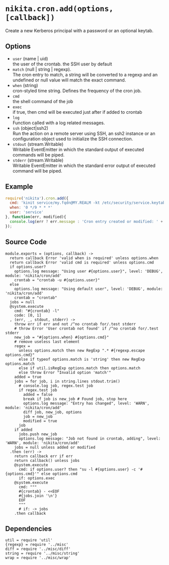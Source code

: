 
# `nikita.cron.add(options, [callback])`

Create a new Kerberos principal with a password or an optional keytab.

## Options

* `user` (name | uid)   
  the user of the crontab. the SSH user by default   
* `match` (null | string | regexp).   
  The cron entry to match, a string will be converted to a regexp and an
  undefined or null value will match the exact command.   
* `when` (string)   
  cron-styled time string. Defines the frequency of the cron job.   
* `cmd`   
  the shell command of the job   
* `exec`   
  if true, then cmd will be executed just after if added to crontab   
* `log`   
  Function called with a log related messages.   
* `ssh` (object|ssh2)   
  Run the action on a remote server using SSH, an ssh2 instance or an
  configuration object used to initialize the SSH connection.   
* `stdout` (stream.Writable)   
  Writable EventEmitter in which the standard output of executed commands will
  be piped.   
* `stderr` (stream.Writable)   
  Writable EventEmitter in which the standard error output of executed command
  will be piped.   

## Example

```js
require('nikita').cron.add({
  cmd: 'kinit service/my.fqdn@MY.REALM -kt /etc/security/service.keytab',
  when: '0 */9 * * *'
  user: 'service'
}, function(err, modified){
  console.log(err ? err.message : 'Cron entry created or modified: ' + !!modified);
});
```

## Source Code

    module.exports = (options, callback) ->
      return callback Error 'valid when is required' unless options.when
      return callback Error 'valid cmd is required' unless options.cmd
      if options.user?
        options.log message: "Using user #{options.user}", level: 'DEBUG', module: 'nikita/cron/add'
        crontab = "crontab -u #{options.user}"
      else
        options.log message: "Using default user", level: 'DEBUG', module: 'nikita/cron/add'
        crontab = "crontab"
      jobs = null
      @system.execute
        cmd: "#{crontab} -l"
        code: [0, 1]
      , (err, _, stdout, stderr) ->
        throw err if err and not /^no crontab for/.test stderr
        # throw Error 'User crontab not found' if /^no crontab for/.test stderr
        new_job = "#{options.when} #{options.cmd}"
        # remove useless last element
        regex =
          unless options.match then new RegExp ".* #{regexp.escape options.cmd}"
          else if typeof options.match is 'string' then new RegExp options.match
          else if util.isRegExp options.match then options.match
          else throw Error "Invalid option 'match'"
        added = true
        jobs = for job, i in string.lines stdout.trim()
          # console.log job, regex.test job
          if regex.test job
            added = false
            break if job is new_job # Found job, stop here
            options.log message: "Entry has changed", level: 'WARN', module: 'nikita/cron/add'
            diff job, new_job, options
            job = new_job
            modified = true
          job
        if added
          jobs.push new_job
          options.log message: "Job not found in crontab, adding", level: 'WARN', module: 'nikita/cron/add'
        jobs = null unless added or modified
      .then (err) ->
        return callback err if err
        return callback() unless jobs
        @system.execute
          cmd: if options.user? then "su -l #{options.user} -c '#{options.cmd}'" else options.cmd
          if: options.exec
        @system.execute
          cmd: """
          #{crontab} - <<EOF
          #{jobs.join '\n'}
          EOF
          """
          # if: -> jobs
        .then callback

## Dependencies

    util = require 'util'
    {regexp} = require '../misc'
    diff = require '../misc/diff'
    string = require '../misc/string'
    wrap = require '../misc/wrap'
